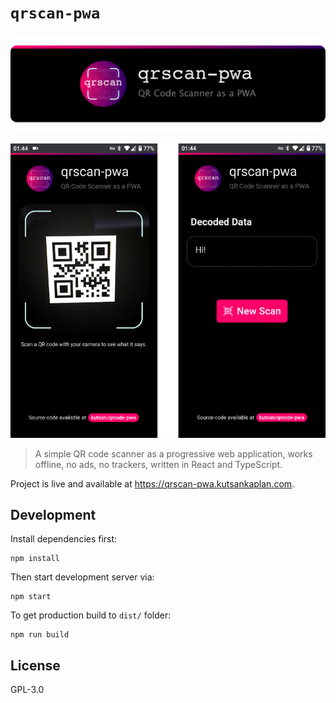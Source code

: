 # `qrscan-pwa`

![screenshot](https://raw.githubusercontent.com/kutsan/qrscan-pwa/master/.github/banner.png)

<p align="center">
  <img alt="screenshots" src="https://raw.githubusercontent.com/kutsan/qrscan-pwa/master/.github/screenshots.png">
</p>

> A simple QR code scanner as a progressive web application, works offline, no ads, no trackers, written in React and TypeScript.

Project is live and available at https://qrscan-pwa.kutsankaplan.com.

## Development

Install dependencies first:

```
npm install
```

Then start development server via:

```
npm start
```

To get production build to `dist/` folder:

```
npm run build
```

## License

GPL-3.0
